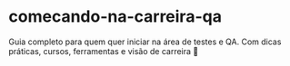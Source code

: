 # comecando-na-carreira-qa
Guia completo para quem quer iniciar na área de testes e QA. Com dicas práticas, cursos, ferramentas e visão de carreira 💙
